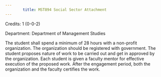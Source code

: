 ```yaml
---
        title: MST894 Social Sector Attachment
---
```

Credits: 1 (0-0-2)

Department: Department of Management Studies

The student shall spend a minimum of 28 hours with a non-profit organization. The organization should be registered with government. The student proposes nature of work to be carried out and get in approved by the organization. Each student is given a faculty mentor for effective execution of the proposed work. After the engagement period, both the organization and the faculty certifies the work.